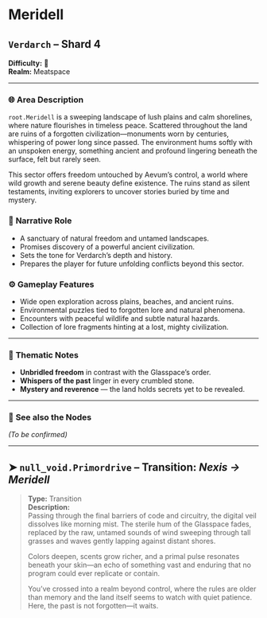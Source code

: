 # Meridell

## `Verdarch` – Shard 4

**Difficulty:** 🍂 <br>
**Realm:** Meatspace

---

### 🌐 **Area Description**

`root.Meridell` is a sweeping landscape of lush plains and calm shorelines, where nature flourishes in timeless peace. Scattered throughout the land are ruins of a forgotten civilization—monuments worn by centuries, whispering of power long since passed. The environment hums softly with an unspoken energy, something ancient and profound lingering beneath the surface, felt but rarely seen.

This sector offers freedom untouched by Aevum’s control, a world where wild growth and serene beauty define existence. The ruins stand as silent testaments, inviting explorers to uncover stories buried by time and mystery.


### 🧩 **Narrative Role**

* A sanctuary of natural freedom and untamed landscapes.
* Promises discovery of a powerful ancient civilization.
* Sets the tone for Verdarch’s depth and history.
* Prepares the player for future unfolding conflicts beyond this sector.


### ⚙️ **Gameplay Features**

* Wide open exploration across plains, beaches, and ancient ruins.
* Environmental puzzles tied to forgotten lore and natural phenomena.
* Encounters with peaceful wildlife and subtle natural hazards.
* Collection of lore fragments hinting at a lost, mighty civilization.

---

### 🧠 **Thematic Notes**

* **Unbridled freedom** in contrast with the Glasspace’s order.
* **Whispers of the past** linger in every crumbled stone.
* **Mystery and reverence** — the land holds secrets yet to be revealed.

---

### 📍 **See also the Nodes**

*(To be confirmed)*

---

## ➤ `null_void.Primordrive` – Transition: *Nexis → Meridell*

> **Type:** Transition <br>
> **Description:**<br>
> Passing through the final barriers of code and circuitry, the digital veil dissolves like morning mist. The sterile hum of the Glasspace fades, replaced by the raw, untamed sounds of wind sweeping through tall grasses and waves gently lapping against distant shores.
>
> Colors deepen, scents grow richer, and a primal pulse resonates beneath your skin—an echo of something vast and enduring that no program could ever replicate or contain.
>
> You’ve crossed into a realm beyond control, where the rules are older than memory and the land itself seems to watch with quiet patience. Here, the past is not forgotten—it waits.
